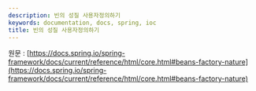 ```yaml
---
description: 빈의 성질 사용자정의하기
keywords: documentation, docs, spring, ioc
title: 빈의 성질 사용자정의하기
---
```


원문 : [https://docs.spring.io/spring-framework/docs/current/reference/html/core.html#beans-factory-nature](https://docs.spring.io/spring-framework/docs/current/reference/html/core.html#beans-factory-nature)